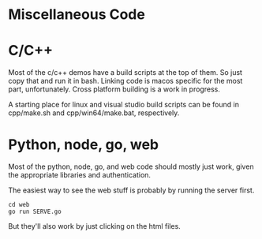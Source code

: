 # Miscellaneous Code

# C/C++

Most of the c/c++ demos have a build scripts at the top of them.
So just copy that and run it in bash.  Linking code is macos specific 
for the most part, unfortunately.  Cross platform building is a work in progress.

A starting place for linux and visual studio build scripts can be found in
cpp/make.sh and cpp/win64/make.bat, respectively.

# Python, node, go, web

Most of the python, node, go, and web code should mostly just work, 
given the appropriate libraries and authentication.

The easiest way to see the web stuff is probably by running the server first.

    cd web
    go run SERVE.go
    
But they'll also work by just clicking on the html files.


